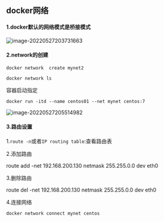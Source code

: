 ## 								docker网络 ##

#### 1.docker默认的网络模式是桥接模式

![image-20220527203731663](C:\Users\lzh\AppData\Roaming\Typora\typora-user-images\image-20220527203731663.png)

#### 2.network的创建

`docker network  create mynet2`

`docker network ls`

容器启动指定

`docker run -itd --name centos01 --net mynet centos:7`

![image-20220527205514982](C:\Users\lzh\AppData\Roaming\Typora\typora-user-images\image-20220527205514982.png)

#### 

#### 3.路由设置

1.`route -n`或者`IP routing table`:查看路由表

2.添加路由

route add -net 192.168.200.130 netmask 255.255.0.0 dev eth0

3.删除路由

route del -net 192.168.200.130 netmask 255.255.0.0 dev eth0

 4.连接网络

`docker network connect mynet centos`